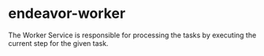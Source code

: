 # endeavor-worker

The Worker Service is responsible for processing the tasks by executing the current step for the given task.
